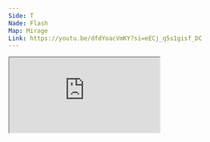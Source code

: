 ```yaml
---
Side: T
Nade: Flash
Map: Mirage
Link: https://youtu.be/dfdYoacVmKY?si=eECj_q5s1gisf_DC
---
```


<iframe allowFullScreen=True class="grenLineUp" src="https://www.youtube.com/embed/dfdYoacVmKY"></iframe>
